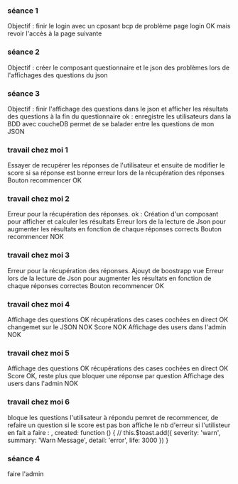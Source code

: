 ### séance 1
Objectif : finir le login avec un cposant
bcp de problème
page login OK mais revoir l'accès à la page suivante  

### séance 2
Objectif : créer le composant questionnaire et le json
des problèmes lors de l'affichages des questions du json

### séance 3
Objectif : finir l'affichage des questions dans le json et afficher les résultats des questions à la fin du questionnaire
ok : enregistre les utilisateurs dans la BDD avec coucheDB
    permet de se balader entre les questions de mon JSON


### travail chez moi 1
Essayer de recupérer les réponses de l'utilisateur et ensuite de modifier le score si sa réponse est bonne
erreur lors de la récupération des réponses
Bouton recommencer OK

### travail chez moi 2
Erreur pour la récupération des réponses.
 ok : Création d'un composant pour afficher et calculer les résultats
Erreur lors de la lecture de Json pour augmenter les résultats en fonction de chaque réponses corrects 
Bouton recommencer NOK 

### travail chez moi 3
Erreur pour la récupération des réponses.
Ajouyt de boostrapp vue
Erreur lors de la lecture de Json pour augmenter les résultats en fonction de chaque réponses correctes
Bouton recommencer OK 

### travail chez moi 4
Affichage des questions OK
récupérations des cases cochées en direct OK
changemet sur le JSON NOK
Score NOK
Affichage des users dans l'admin NOK

### travail chez moi 5
Affichage des questions OK
récupérations des cases cochées en direct OK
Score OK,  reste plus que bloquer une réponse par question
Affichage des users dans l'admin NOK

### travail chez moi 6
bloque les questions l'utilisateur à répondu
pemret de recommencer, de refaire un question si le score est pas bon
affiche le nb d'erreur si l'utilisteur en fait
        a faire : ,
  created: function () {
		// this.$toast.add({ severity: 'warn', summary: 'Warn Message', detail: 'error', life: 3000 })
  }


### séance 4
faire l'admin



